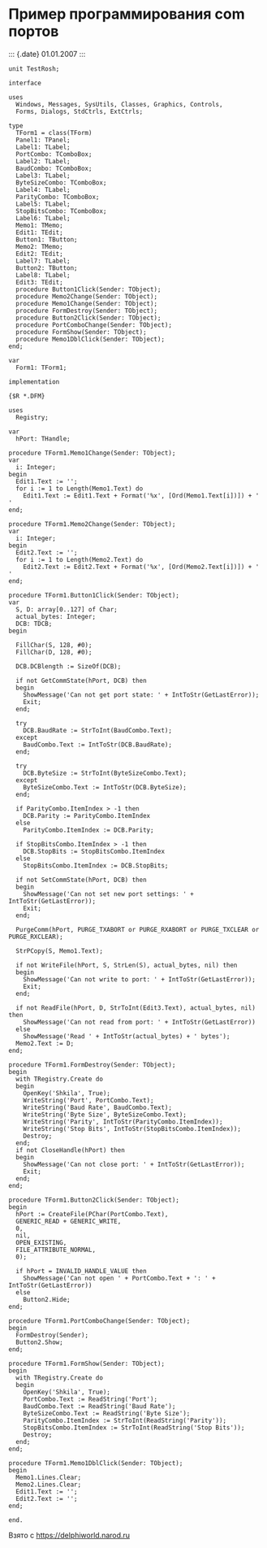 Пример программирования com портов
==================================

::: {.date}
01.01.2007
:::

    unit TestRosh;
     
    interface
     
    uses
      Windows, Messages, SysUtils, Classes, Graphics, Controls,
      Forms, Dialogs, StdCtrls, ExtCtrls;
     
    type
      TForm1 = class(TForm)
      Panel1: TPanel;
      Label1: TLabel;
      PortCombo: TComboBox;
      Label2: TLabel;
      BaudCombo: TComboBox;
      Label3: TLabel;
      ByteSizeCombo: TComboBox;
      Label4: TLabel;
      ParityCombo: TComboBox;
      Label5: TLabel;
      StopBitsCombo: TComboBox;
      Label6: TLabel;
      Memo1: TMemo;
      Edit1: TEdit;
      Button1: TButton;
      Memo2: TMemo;
      Edit2: TEdit;
      Label7: TLabel;
      Button2: TButton;
      Label8: TLabel;
      Edit3: TEdit;
      procedure Button1Click(Sender: TObject);
      procedure Memo2Change(Sender: TObject);
      procedure Memo1Change(Sender: TObject);
      procedure FormDestroy(Sender: TObject);
      procedure Button2Click(Sender: TObject);
      procedure PortComboChange(Sender: TObject);
      procedure FormShow(Sender: TObject);
      procedure Memo1DblClick(Sender: TObject);
    end;
     
    var
      Form1: TForm1;
     
    implementation
     
    {$R *.DFM}
     
    uses
      Registry;
     
    var
      hPort: THandle;
     
    procedure TForm1.Memo1Change(Sender: TObject);
    var
      i: Integer;
    begin
      Edit1.Text := '';
      for i := 1 to Length(Memo1.Text) do
        Edit1.Text := Edit1.Text + Format('%x', [Ord(Memo1.Text[i])]) + ' '
    end;
     
    procedure TForm1.Memo2Change(Sender: TObject);
    var
      i: Integer;
    begin
      Edit2.Text := '';
      for i := 1 to Length(Memo2.Text) do
        Edit2.Text := Edit2.Text + Format('%x', [Ord(Memo2.Text[i])]) + ' '
    end;
     
    procedure TForm1.Button1Click(Sender: TObject);
    var
      S, D: array[0..127] of Char;
      actual_bytes: Integer;
      DCB: TDCB;
    begin
     
      FillChar(S, 128, #0);
      FillChar(D, 128, #0);
     
      DCB.DCBlength := SizeOf(DCB);
     
      if not GetCommState(hPort, DCB) then
      begin
        ShowMessage('Can not get port state: ' + IntToStr(GetLastError));
        Exit;
      end;
     
      try
        DCB.BaudRate := StrToInt(BaudCombo.Text);
      except
        BaudCombo.Text := IntToStr(DCB.BaudRate);
      end;
     
      try
        DCB.ByteSize := StrToInt(ByteSizeCombo.Text);
      except
        ByteSizeCombo.Text := IntToStr(DCB.ByteSize);
      end;
     
      if ParityCombo.ItemIndex > -1 then
        DCB.Parity := ParityCombo.ItemIndex
      else
        ParityCombo.ItemIndex := DCB.Parity;
     
      if StopBitsCombo.ItemIndex > -1 then
        DCB.StopBits := StopBitsCombo.ItemIndex
      else
        StopBitsCombo.ItemIndex := DCB.StopBits;
     
      if not SetCommState(hPort, DCB) then
      begin
        ShowMessage('Can not set new port settings: ' + IntToStr(GetLastError));
        Exit;
      end;
     
      PurgeComm(hPort, PURGE_TXABORT or PURGE_RXABORT or PURGE_TXCLEAR or PURGE_RXCLEAR);
     
      StrPCopy(S, Memo1.Text);
     
      if not WriteFile(hPort, S, StrLen(S), actual_bytes, nil) then
      begin
        ShowMessage('Can not write to port: ' + IntToStr(GetLastError));
        Exit;
      end;
     
      if not ReadFile(hPort, D, StrToInt(Edit3.Text), actual_bytes, nil) then
        ShowMessage('Can not read from port: ' + IntToStr(GetLastError))
      else
        ShowMessage('Read ' + IntToStr(actual_bytes) + ' bytes');
      Memo2.Text := D;
    end;
     
    procedure TForm1.FormDestroy(Sender: TObject);
    begin
      with TRegistry.Create do
      begin
        OpenKey('Shkila', True);
        WriteString('Port', PortCombo.Text);
        WriteString('Baud Rate', BaudCombo.Text);
        WriteString('Byte Size', ByteSizeCombo.Text);
        WriteString('Parity', IntToStr(ParityCombo.ItemIndex));
        WriteString('Stop Bits', IntToStr(StopBitsCombo.ItemIndex));
        Destroy;
      end;
      if not CloseHandle(hPort) then
      begin
        ShowMessage('Can not close port: ' + IntToStr(GetLastError));
        Exit;
      end;
    end;
     
    procedure TForm1.Button2Click(Sender: TObject);
    begin
      hPort := CreateFile(PChar(PortCombo.Text),
      GENERIC_READ + GENERIC_WRITE,
      0,
      nil,
      OPEN_EXISTING,
      FILE_ATTRIBUTE_NORMAL,
      0);
     
      if hPort = INVALID_HANDLE_VALUE then
        ShowMessage('Can not open ' + PortCombo.Text + ': ' + IntToStr(GetLastError))
      else
        Button2.Hide;
    end;
     
    procedure TForm1.PortComboChange(Sender: TObject);
    begin
      FormDestroy(Sender);
      Button2.Show;
    end;
     
    procedure TForm1.FormShow(Sender: TObject);
    begin
      with TRegistry.Create do
      begin
        OpenKey('Shkila', True);
        PortCombo.Text := ReadString('Port');
        BaudCombo.Text := ReadString('Baud Rate');
        ByteSizeCombo.Text := ReadString('Byte Size');
        ParityCombo.ItemIndex := StrToInt(ReadString('Parity'));
        StopBitsCombo.ItemIndex := StrToInt(ReadString('Stop Bits'));
        Destroy;
      end;
    end;
     
    procedure TForm1.Memo1DblClick(Sender: TObject);
    begin
      Memo1.Lines.Clear;
      Memo2.Lines.Clear;
      Edit1.Text := '';
      Edit2.Text := '';
    end;
     
    end.

Взято с <https://delphiworld.narod.ru>
